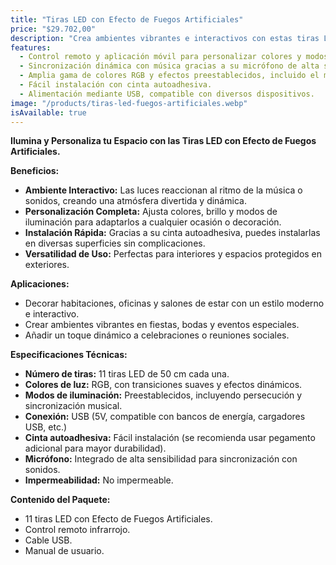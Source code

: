 ```yaml
---  
title: "Tiras LED con Efecto de Fuegos Artificiales"  
price: "$29.702,00"  
description: "Crea ambientes vibrantes e interactivos con estas tiras LED que sincronizan sus luces con el ritmo de la música, perfectas para decorar habitaciones, fiestas y eventos especiales."  
features:  
  - Control remoto y aplicación móvil para personalizar colores y modos de iluminación.  
  - Sincronización dinámica con música gracias a su micrófono de alta sensibilidad.  
  - Amplia gama de colores RGB y efectos preestablecidos, incluido el modo de persecución.  
  - Fácil instalación con cinta autoadhesiva.  
  - Alimentación mediante USB, compatible con diversos dispositivos.  
image: "/products/tiras-led-fuegos-artificiales.webp"  
isAvailable: true  
---  
```


**Ilumina y Personaliza tu Espacio con las Tiras LED con Efecto de Fuegos Artificiales.**  

**Beneficios:**  
- **Ambiente Interactivo:** Las luces reaccionan al ritmo de la música o sonidos, creando una atmósfera divertida y dinámica.  
- **Personalización Completa:** Ajusta colores, brillo y modos de iluminación para adaptarlos a cualquier ocasión o decoración.  
- **Instalación Rápida:** Gracias a su cinta autoadhesiva, puedes instalarlas en diversas superficies sin complicaciones.  
- **Versatilidad de Uso:** Perfectas para interiores y espacios protegidos en exteriores.  

**Aplicaciones:**  
- Decorar habitaciones, oficinas y salones de estar con un estilo moderno e interactivo.  
- Crear ambientes vibrantes en fiestas, bodas y eventos especiales.  
- Añadir un toque dinámico a celebraciones o reuniones sociales.  

**Especificaciones Técnicas:**  
- **Número de tiras:** 11 tiras LED de 50 cm cada una.  
- **Colores de luz:** RGB, con transiciones suaves y efectos dinámicos.  
- **Modos de iluminación:** Preestablecidos, incluyendo persecución y sincronización musical.  
- **Conexión:** USB (5V, compatible con bancos de energía, cargadores USB, etc.)  
- **Cinta autoadhesiva:** Fácil instalación (se recomienda usar pegamento adicional para mayor durabilidad).  
- **Micrófono:** Integrado de alta sensibilidad para sincronización con sonidos.  
- **Impermeabilidad:** No impermeable.  

**Contenido del Paquete:**  
- 11 tiras LED con Efecto de Fuegos Artificiales.  
- Control remoto infrarrojo.  
- Cable USB.  
- Manual de usuario.  
